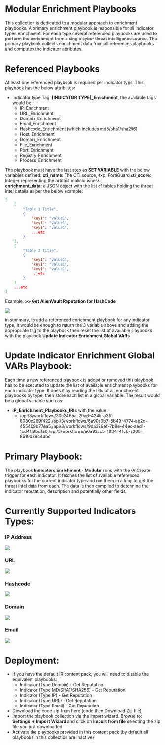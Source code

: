 # Modular Enrichment Playbooks
This collection is dedicated to a modular approach to enrichment playbooks. A primary enrichment playbook is responsible for all indicator types enrichment.
For each type several referenced playbooks are used to perform the enrichment from a single cyber threat intelligence source.
The primary playbook collects enrichment data from all references playbooks and computes the indicator attributes.

# Referenced Playbooks
At least one referenced playbook is required per indicator type. This playbook has the below attributes:
- Indicator type Tag: **[INDICATOR TYPE]_Enrichment**, the available tags would be:
    - IP_Enrichment
    - URL_Enrichment
    - Domain_Enrichment
    - Email_Enrichment
    - Hashcode_Enrichment (which includes md5/sha1/sha256)
    - Host_Enrichment
    - Domain_Enrichment  
    - File_Enrichment  
    - Port_Enrichment  
    - Registry_Enrichment  
    - Process_Enrichment  
   
The playbook must have the last step as **SET VARIABLE** with the below variables defined:
**cti_name**: The CTI source, exp: FortiGuard
**cti_score**: Integer representing the artifact maliciousness  
**enrichment_data**: a JSON object with the list of tables holding the threat intel details as per the below example:

```json
[
    [
        "Table 1 Title",
        {
            "key1": "value1",
            "key1": "value1",
            "key1": "value1",
            ...etc                
        }
    ],
    [
        "Table 2 Title",
        {
            "key1": "value1",
            "key1": "value1",
            "key1": "value1",
            ...etc                
        }
    ]
    ...etc
]
```
Example: **>> Get AlienVault Reputation for HashCode**

![](garh.png)

in summary, to add a referenced enrichment playbook for any indicator type, it would be enough to return the 3 variable above and adding the appropriate tag to the playbook then reset the list of available playbooks with the playbook **Update Indicator Enrichment Global VARs**

# Update Indicator Enrichment Global VARs Playbook:

Each time a new referenced playbook is added or removed this playbook has to be executed to update the list of available enrichment playbooks for each indicator type. It does it by reading the IRIs of all enrichment playbooks by type, then store each list in a global variable.
The result would be a global variable such as:
- **IP_Enrichment_Playbooks_IRIs** with the value:
    - /api/3/workflows/30c2465a-29a6-424b-a3ff-8080d269f422,/api/3/workflows/6a90a0b7-5b49-4774-ae2d-455409b77ea5,/api/3/workflows/9da329ef-7b8e-44ec-aed1-1cd41f9bd1a8,/api/3/workflows/a6a92cc5-1934-41c6-a608-8510d38c4dbc

# Primary Playbook: 

The playbook **Indicators Enrichment - Modular** runs with the OnCreate trigger for each indicator. It fetches the list of available referenced playbooks for the current indicator type and run them in a loop to get the threat intel data from each. The data is then compiled to determine the indicator reputation, description and potentially other fields.


# Currently Supported Indicators Types:

### IP Address

![](media/ip_indicator.png)

### URL

![](media/url_indicator.png)

### Hashcode

![](media/hash_indicator.png)

### Domain

![](media/domain_indicator.png)

### Email

![](media/email_indicator.png)

# Deployment:

- If you have the default IR content pack, you will need to disable the equivalent playbooks:
    - Indicator (Type Domain) - Get Reputation
    - Indicator (Type MD/SHA1/SHA256) - Get Reputation
    - Indicator (Type IP) - Get Reputation
    - Indicator (Type URL) - Get Reputation
    - Indicator (Type Email) - Get Reputation
- Download the code zip from here (code then Download Zip file)
- Import the playbook collection via the import wizard. Browse to: **Settings -> Import Wizard** and click on **Import from file** selecting the zip file you just downloaded
- Activate the playbooks provided in this content pack (by default all playbooks in this collection are inactive)
